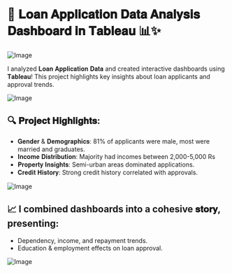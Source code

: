 # 🚀 𝐋𝐨𝐚𝐧 𝐀𝐩𝐩𝐥𝐢𝐜𝐚𝐭𝐢𝐨𝐧 𝐃𝐚𝐭𝐚 𝐀𝐧𝐚𝐥𝐲𝐬𝐢𝐬 𝐃𝐚𝐬𝐡𝐛𝐨𝐚𝐫𝐝 𝐢𝐧 𝐓𝐚𝐛𝐥𝐞𝐚𝐮 📊✨

![Image](https://github.com/user-attachments/assets/6fe2c1de-e1d0-44c1-a1f5-6b6807bcd273)

 I analyzed 𝐋𝐨𝐚𝐧 𝐀𝐩𝐩𝐥𝐢𝐜𝐚𝐭𝐢𝐨𝐧 𝐃𝐚𝐭𝐚 and created interactive dashboards using 𝐓𝐚𝐛𝐥𝐞𝐚𝐮! This project highlights key insights about loan applicants and approval trends.

![Image](https://github.com/user-attachments/assets/0301b51f-3483-4d99-821b-f5674cfbdf69)

## 🔍 𝐏𝐫𝐨𝐣𝐞𝐜𝐭 𝐇𝐢𝐠𝐡𝐥𝐢𝐠𝐡𝐭𝐬:
* 𝐆𝐞𝐧𝐝𝐞𝐫 & 𝐃𝐞𝐦𝐨𝐠𝐫𝐚𝐩𝐡𝐢𝐜𝐬: 81% of applicants were male, most were married and graduates.
* 𝐈𝐧𝐜𝐨𝐦𝐞 𝐃𝐢𝐬𝐭𝐫𝐢𝐛𝐮𝐭𝐢𝐨𝐧: Majority had incomes between 2,000-5,000 Rs
* 𝐏𝐫𝐨𝐩𝐞𝐫𝐭𝐲 𝐈𝐧𝐬𝐢𝐠𝐡𝐭𝐬: Semi-urban areas dominated applications.
* 𝐂𝐫𝐞𝐝𝐢𝐭 𝐇𝐢𝐬𝐭𝐨𝐫𝐲: Strong credit history correlated with approvals.

![Image](https://github.com/user-attachments/assets/c0e34bb5-f9ec-490c-8455-02b26f82caf5)

## 📈 I combined dashboards into a cohesive 𝐬𝐭𝐨𝐫𝐲, presenting:
- Dependency, income, and repayment trends.
- Education & employment effects on loan approval.

![Image](https://github.com/user-attachments/assets/ac722510-aa09-494f-a9d3-2634a9ad835e)
